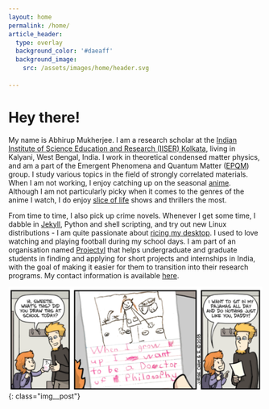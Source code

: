 ```yaml
---
layout: home
permalink: /home/
article_header:
  type: overlay
  background_color: '#daeaff'
  background_image:
    src: /assets/images/home/header.svg

---
```


<h1>Hey there!</h1>

My name is Abhirup Mukherjee. 
I am a research scholar at the [Indian Institute of Science Education and Research (IISER) Kolkata](https://www.iiserkol.ac.in/), living in Kalyani, West Bengal, India.
I work in theoretical condensed matter physics, and am a part of the Emergent Phenomena and Quantum Matter ([EPQM](https://www.iiserkol.ac.in/~slal/index.html)) group.
I study various topics in the field of strongly correlated materials.
When I am not working, I enjoy catching up on the seasonal [anime](https://myanimelist.net/featured/1382/What_is_Anime). Although I am not particularly picky when it comes to the genres of the anime I watch, I do enjoy [slice of life](https://en.wikipedia.org/wiki/Slice_of_life#:~:text=Slice%20of%20life%20anime%20and%20manga%20are%20narratives%20%22without%20fantastical,ties%20with%20the%20characters.%22%20The) shows and thrillers the most.

From time to time, I also pick up crime novels. Whenever I get some time, I dabble in [Jekyll](https://en.wikipedia.org/wiki/Jekyll_(software)),  Python and shell scripting, and try out new Linux distributions - I am quite passionate about [ricing my desktop]("https://www.reddit.com/r/unixporn/wiki/themeing/dictionary#wiki_rice").
I used to love watching and playing football during my school days.
I am part of an organisation named [Projectyl](https://projectyl.github.io/) that helps undergraduate and graduate students in finding and applying for short projects and internships in India, with the goal of making it easier for them to transition into their research programs. My contact information is available [here](/contact/).

![](/assets/images/home/phd.svg){: class="img__post"}
